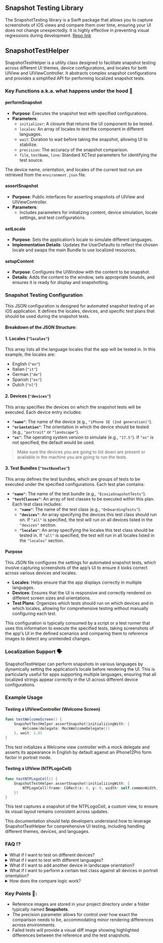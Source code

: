 ## Snapshot Testing Library

The SnapshotTesting library is a Swift package that allows you to capture screenshots of iOS views and compare them over time, ensuring your UI does not change unexpectedly. It is highly effective in preventing visual regressions during development.
[Repo link](https://github.com/pointfreeco/swift-snapshot-testing?tab=readme-ov-file)

## SnapshotTestHelper

SnapshotTestHelper is a utility class designed to facilitate snapshot testing across different UI themes, device configurations, and locales for both UIView and UIViewController. It abstracts complex snapshot configurations and provides a simplified API for performing localized snapshot tests.

### Key Functions a.k.a. what happens under the hood 👀

#### performSnapshot

- **Purpose**: Executes the snapshot test with specified configurations.
- **Parameters**:
  - `initializer`: A closure that returns the UI component to be tested.
  - `locales`: An array of locales to test the component in different languages.
  - `wait`: Duration to wait before taking the snapshot, allowing UI to stabilize.
  - `precision`: The accuracy of the snapshot comparison.
  - `file`, `testName`, `line`: Standard XCTest parameters for identifying the test source.

The device name, orientation, and locales of the current test run are retrieved from the `environment.json` file.

#### assertSnapshot

- **Purpose**: Public interfaces for asserting snapshots of UIView and UIViewController.
- **Parameters**:
  - Includes parameters for initializing content, device simulation, locale settings, and test configurations.

#### setLocale

- **Purpose**: Sets the application’s locale to simulate different languages.
- **Implementation Details**: Updates the UserDefaults to reflect the chosen locale and swaps the main Bundle to use localized resources.

#### setupContent

- **Purpose**: Configures the UIWindow with the content to be snapshot.
- **Details**: Adds the content to the window, sets appropriate bounds, and ensures it is ready for display and snapshotting.

### Snapshot Testing Configuration

This JSON configuration is designed for automated snapshot testing of an iOS application. It defines the locales, devices, and specific test plans that should be used during the snapshot tests.

#### Breakdown of the JSON Structure:

#### 1. Locales (`"locales"`)
This array lists all the language locales that the app will be tested in. In this example, the locales are:
- English (`"en"`)
- Italian (`"it"`)
- German (`"de"`)
- Spanish (`"es"`)
- Dutch (`"nl"`)

#### 2. Devices (`"devices"`)
This array specifies the devices on which the snapshot tests will be executed. Each device entry includes:
- **`"name"`**: The name of the device (e.g., `"iPhone SE (2nd generation)"`).
- **`"orientation"`**: The orientation in which the device should be tested (e.g., `"portrait"` or `"landscape"`).
- **`"os"`**: The operating system version to simulate (e.g., `"17.5"`). If `"os"` is not specified, the default would be used.
> Make sure the devices you are going to list down are present or available in the machine you are going to run the tests.

#### 3. Test Bundles (`"testBundles"`)
This array defines the test bundles, which are groups of tests to be executed under the specified configurations. Each test plan contains:
- **`"name"`**: The name of the test bundle (e.g., `"EcosiaSnapshotTests"`).
- **`"testClasses"`**: An array of test classes to be executed within this plan. Each test class includes:
  - **`"name"`**: The name of the test class (e.g., `"OnboardingTests"`).
  - **`"devices"`**: An array specifying the devices this test class should run on. If `"all"` is specified, the test will run on all devices listed in the `"devices"` section.
  - **`"locales"`**: An array specifying the locales this test class should be tested in. If `"all"` is specified, the test will run in all locales listed in the `"locales"` section.

#### Purpose

This JSON file configures the settings for automated snapshot tests, which involve capturing screenshots of the app’s UI to ensure it looks correct across various devices and locales.

- **Locales**: Helps ensure that the app displays correctly in multiple languages.
- **Devices**: Ensures that the UI is responsive and correctly rendered on different screen sizes and orientations.
- **Test Plans**: Organizes which tests should run on which devices and in which locales, allowing for comprehensive testing without manually configuring each test.

This configuration is typically consumed by a script or a test runner that uses this information to execute the specified tests, taking screenshots of the app's UI in the defined scenarios and comparing them to reference images to detect any unintended changes.

### Localization Support 🗣️

SnapshotTestHelper can perform snapshots in various languages by dynamically setting the application’s locale before rendering the UI. This is particularly useful for apps supporting multiple languages, ensuring that all localized strings appear correctly in the UI across different device configurations.

### Example Usage

#### Testing a UIViewController (Welcome Screen)

```swift
func testWelcomeScreen() {
    SnapshotTestHelper.assertSnapshot(initializingWith: {
        Welcome(delegate: MockWelcomeDelegate())
    }, wait: 1.0)
}
```

This test initializes a Welcome view controller with a mock delegate and asserts its appearance in English by default against an iPhone12Pro form factor in portrait mode.

#### Testing a UIView (NTPLogoCell)

```swift
func testNTPLogoCell() {
    SnapshotTestHelper.assertSnapshot(initializingWith: {
        NTPLogoCell(frame: CGRect(x: 0, y: 0, width: self.commonWidth, height: 100))
    })
}
```

This test captures a snapshot of the NTPLogoCell, a custom view, to ensure its visual layout remains consistent across updates.

This documentation should help developers understand how to leverage SnapshotTestHelper for comprehensive UI testing, including handling different themes, devices, and languages.

### FAQ ⁉️

<details>
<summary> What if I want to test on different devices? </summary>

To perform snapshot tests on different devices, you can specify the devices as part of the `snapshot_configuration.json`.
SnapshotTestHelper will take care of retrieving all the details and configure the test environment to simulate the screen size and resolution of the specified devices.

**Example:**
```json
{
  "locales": [
    "en",
    "it",
    "de",
    "es",
    "nl"
  ],
  "devices": [
    {
      "name": "iPhone SE (3rd generation)",
      "orientation": "portrait",
      "os": "17.5"
    },
    {
      "name": "iPhone 15 Pro",
      "orientation": "portrait",
      "os": "17.5",
      "isDefaultTestDevice": true
    },
    {
      "name": "iPhone 15 Pro Max",
      "orientation": "landscape"
    },
    {
      "name": "iPad Pro (12.9-inch) (6th generation)",
      "orientation": "portrait"
    }
  ],
  "testBundles": [
    {
      "name": "EcosiaSnapshotTests",
      "testClasses": [
        {
          "name": "OnboardingTests",
          "devices": ["all", "portrait"],
          "locales": ["all"]
        },
        {
          "name": "NTPComponentTests",
          "devices": ["iPhone 15 Pro"],
          "locales": ["all"]
        }
      ]
    }
  ]
}
```

This configuration executes the `OnboardingTests` class which is part of the `EcosiaSnapshotTests` on both an iPhone SE and iPad Pro in portrait mode for the English and Spanish languages.
</details>

<details>
<summary> What if I want to test with different languages? </summary>

To perform snapshot tests on different locales, you can specify the devices as part of the `snapshot_configuration.json`. All available locales are declared in the `locales` array.
SnapshotTestHelper will take care of retrieving all the details and configure the test environment to the specified languages.

```json
{
  "locales": [
    "en",
    "it",
    "de",
    "es",
    "nl"
  ],
  "devices": [
    {
      "name": "iPhone SE (3rd generation)",
      "orientation": "portrait",
      "os": "17.5"
    },
    {
      "name": "iPhone 15 Pro",
      "orientation": "portrait",
      "os": "17.5",
      "isDefaultTestDevice": true
    },
    {
      "name": "iPhone 15 Pro Max",
      "orientation": "landscape"
    },
    {
      "name": "iPad Pro (12.9-inch) (6th generation)",
      "orientation": "portrait"
    }
  ],
  "testBundles": [
    {
      "name": "EcosiaSnapshotTests",
      "testClasses": [
        {
          "name": "OnboardingTests",
          "devices": [
            "iPhone SE (2nd generation)", 
            "iPad Pro (12.9-inch) (4th generation)"
            ],
          "locales": [
            "en", 
            "it",
            "es"
            ]
        },
        {
          "name": "NTPComponentTests",
          "devices": ["iPhone 15 Pro"],
          "locales": ["all"]
        }
      ]
    }
  ]
}
```

This configuration executes the `OnboardingTests` class which is part of the `EcosiaSnapshotTests` on both an iPhone SE and iPad Pro in portrait mode for the English, Italian and Spanish languages.
</details>

<details>
<summary> What if I want to add another device in landscape orientation? </summary>

Here’s how you can add a device in landscape orientation:

In your DeviceType enum, ensure you have a landscape configuration set up for the device:

```swift
enum DeviceType: String, CaseIterable {
    case iPhone12Pro_Portrait
    case iPhone12Pro_Landscape // Define the landscape configuration

    var config: ViewImageConfig {
        switch self {
        case .iPhone12Pro_Portrait:
            return ViewImageConfig.iPhone12Pro(.portrait)
        case .iPhone12Pro_Landscape:
            return ViewImageConfig.iPhone12Pro(.landscape)
        }
    }

    static func from(deviceName: String, orientation: String) -> DeviceType {
        switch (deviceName, orientation) {
        case ("iPhone 12 Pro", "portrait"):
            return .iPhone12Pro_Portrait
        case ("iPhone 12 Pro", "landscape"):
            return .iPhone12Pro_Landscape
        default:
            fatalError("Device Name \(deviceName) and Orientation \(orientation) not found. Please add them correctly.")
        }
    }
}
```

Do not forget to also declare the new device in the `snapshot_configuration.json` as well 👇

```json
{
  "locales": [
    "en",
    "it",
    "de",
    "es",
    "nl"
  ],
  "devices": [
    {
      "name": "iPhone SE (2nd generation)",
      "orientation": "portrait",
      "os": "17.5"
    },
    {
      "name": "iPhone 12 Pro",
      "orientation": "landscape",
      "os": "17.5"
    }
    ...
  ],
  "testBundles": [
    {
      "name": "EcosiaSnapshotTests",
      "testClasses": [
        {
          "name": "OnboardingTests",
          "devices": ["all"],
          "locales": ["all"]
        }
        ...
      ]
    }
  ]
}
```
</details>

<details>
<summary> What if I want to perform a certain test class against all devices in portrait orientation? </summary>

You can specify the requirements as part of the devices list of that test class. The script will take care of selecting only the devices matching the desired orientation.

```json
{
  "locales": [
    "en",
    "it",
    "de",
    "es",
    "nl"
  ],
  "devices": [
    {
      "name": "iPhone SE (2nd generation)",
      "orientation": "portrait",
      "os": "17.5"
    },
    {
      "name": "iPhone 15 Pro",
      "orientation": "portrait",
      "os": "17.5"
    },
    {
      "name": "iPhone 12 Pro",
      "orientation": "landscape",
      "os": "17.5"
    }
    ...
  ],
  "testBundles": [
    {
      "name": "EcosiaSnapshotTests",
      "testClasses": [
        {
          "name": "OnboardingTests",
          "devices": ["all", "portrait"],
          "locales": ["all"]
        }
        ...
      ]
    }
  ]
}
```

</details>

<details>
<summary> How does the compare logic work? </summary>

The SnapshotTesting library captures screenshots of your UI components and compares these images against reference images stored in your project. If a reference image does not exist, it is created on the first run, meaning the initial test will always “pass” by creating the needed baseline images.

On subsequent test runs, the newly captured snapshot is compared pixel by pixel against the reference image. If differences are detected beyond the specified precision threshold, the test fails, and the differences can be reviewed visually in Xcode. This helps identify unintended changes or regressions in the UI layout and appearance.

</details>

### Key Points 🎯:

- Reference images are stored in your project directory under a folder typically named __Snapshots__.
- The precision parameter allows for control over how exact the comparison needs to be, accommodating minor rendering differences across environments.
- Failed tests will provide a visual diff image showing highlighted differences between the reference and the test snapshots.